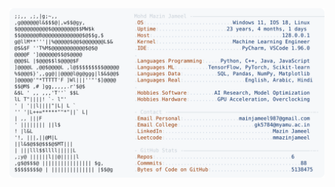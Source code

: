 <picture>
  <source srcset="https://raw.githubusercontent.com/mmazinjameel/mmazinjameel/main/dark_mode.svg?v=1741291844" media="(prefers-color-scheme: dark)">
  <img src="https://raw.githubusercontent.com/mmazinjameel/mmazinjameel/main/light_mode.svg?v=1741291844">
</picture>
